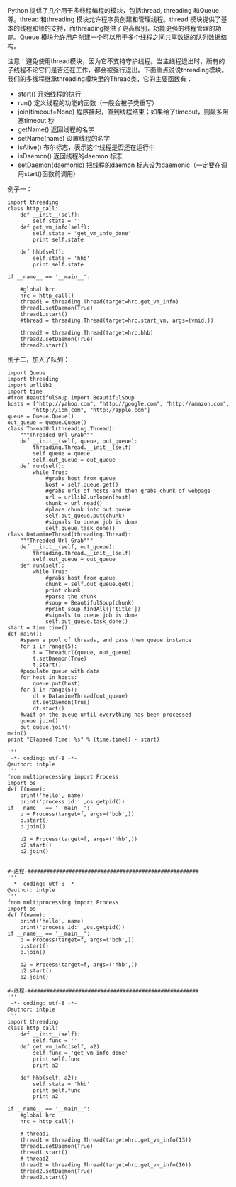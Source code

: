 Python 提供了几个用于多线程编程的模块，包括thread, threading 和Queue 等。thread 和threading 模块允许程序员创建和管理线程。thread 模块提供了基本的线程和锁的支持，而threading提供了更高级别，功能更强的线程管理的功能。Queue 模块允许用户创建一个可以用于多个线程之间共享数据的队列数据结构。

注意：避免使用thread模块，因为它不支持守护线程。当主线程退出时，所有的子线程不论它们是否还在工作，都会被强行退出。下面重点说说threading模块。我们的多线程继承threading模块里的Thread类，它的主要函数有：

- start()                  开始线程的执行
- run()                    定义线程的功能的函数（一般会被子类重写）
- join(timeout=None)       程序挂起，直到线程结束；如果给了timeout，则最多阻塞timeout 秒
- getName()                返回线程的名字
- setName(name)            设置线程的名字
- isAlive()                布尔标志，表示这个线程是否还在运行中
- isDaemon()               返回线程的daemon 标志
- setDaemon(daemonic)      把线程的daemon 标志设为daemonic（一定要在调用start()函数前调用）


例子一：

	import threading
	class http_call:
	    def __init__(self):
	        self.state = ''
	    def get_vm_info(self):
	        self.state = 'get_vm_info_done'
	        print self.state
	        
	    def hhb(self):
	        self.state = 'hhb'
	        print self.state
	        
	if __name__ == '__main__':
	    
	    #global hrc
	    hrc = http_call()
	    thread1 = threading.Thread(target=hrc.get_vm_info)
	    thread1.setDaemon(True)
	    thread1.start()
	    #thread = threading.Thread(target=hrc.start_vm, args=(vmid,))
	    
	    thread2 = threading.Thread(target=hrc.hhb)
	    thread2.setDaemon(True)
	    thread2.start()

例子二，加入了队列：

	import Queue
	import threading
	import urllib2
	import time
	#from BeautifulSoup import BeautifulSoup
	hosts = ["http://yahoo.com", "http://google.com", "http://amazon.com",
	        "http://ibm.com", "http://apple.com"]
	queue = Queue.Queue()
	out_queue = Queue.Queue()
	class ThreadUrl(threading.Thread):
	    """Threaded Url Grab"""
	    def __init__(self, queue, out_queue):
	        threading.Thread.__init__(self)
	        self.queue = queue
	        self.out_queue = out_queue
	    def run(self):
	        while True:
	            #grabs host from queue
	            host = self.queue.get()
	            #grabs urls of hosts and then grabs chunk of webpage
	            url = urllib2.urlopen(host)
	            chunk = url.read()
	            #place chunk into out queue
	            self.out_queue.put(chunk)
	            #signals to queue job is done
	            self.queue.task_done()
	class DatamineThread(threading.Thread):
	    """Threaded Url Grab"""
	    def __init__(self, out_queue):
	        threading.Thread.__init__(self)
	        self.out_queue = out_queue
	    def run(self):
	        while True:
	            #grabs host from queue
	            chunk = self.out_queue.get()
	            print chunk
	            #parse the chunk
	            #soup = BeautifulSoup(chunk)
	            #print soup.findAll(['title'])
	            #signals to queue job is done
	            self.out_queue.task_done()
	start = time.time()
	def main():
	    #spawn a pool of threads, and pass them queue instance
	    for i in range(5):
	        t = ThreadUrl(queue, out_queue)
	        t.setDaemon(True)
	        t.start()
	    #populate queue with data
	    for host in hosts:
	        queue.put(host)
	    for i in range(5):
	        dt = DatamineThread(out_queue)
	        dt.setDaemon(True)
	        dt.start()
	    #wait on the queue until everything has been processed
	    queue.join()
	    out_queue.join()
	main()
	print "Elapsed Time: %s" % (time.time() - start)
	
	'''
	 -*- coding: utf-8 -*-
	@author: intple
	'''
	from multiprocessing import Process
	import os
	def f(name):
	    print('hello', name)
	    print('process id:' ,os.getpid())
	if __name__ == '__main__':
	    p = Process(target=f, args=('bob',))
	    p.start()
	    p.join()
	    
	    p2 = Process(target=f, args=('hhb',))
	    p2.start()
	    p2.join()
	
	
	#-进程-######################################################
	'''
	 -*- coding: utf-8 -*-
	@author: intple
	'''
	from multiprocessing import Process
	import os
	def f(name):
	    print('hello', name)
	    print('process id:' ,os.getpid())
	if __name__ == '__main__':
	    p = Process(target=f, args=('bob',))
	    p.start()
	    p.join()
	    
	    p2 = Process(target=f, args=('hhb',))
	    p2.start()
	    p2.join()
	
	#-线程-######################################################
	'''
	 -*- coding: utf-8 -*-
	@author: intple
	'''
	import threading
	class http_call:
	    def __init__(self):
	        self.func = ''
	    def get_vm_info(self, a2):
	        self.func = 'get_vm_info_done'
	        print self.func
	        print a2
	        
	    def hhb(self, a2):
	        self.state = 'hhb'
	        print self.func
	        print a2 
	     
	if __name__ == '__main__':  
	    #global hrc
	    hrc = http_call()
	    
	    # thread1
	    thread1 = threading.Thread(target=hrc.get_vm_info(13))
	    thread1.setDaemon(True)
	    thread1.start()
	    # thread2
	    thread2 = threading.Thread(target=hrc.get_vm_info(16))
	    thread2.setDaemon(True)
	    thread2.start()
	    
